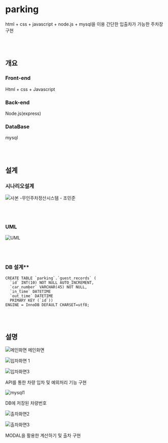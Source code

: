 # parking
html + css + javascript + node.js + mysql을 이용 간단한 입출차가 가능한 주차장 구현

<br>
<br>

## 개요

### **Front-end**

Html + css + Javascript

### **Back-end**

Node.js(express)

### **DataBase**

mysql


<br>
<br>

## 설계


### **시나리오설계**

![사본 -무인주차정산시스템 - 조민준](https://user-images.githubusercontent.com/61219367/81785648-7e212f80-9539-11ea-9d15-7b324b0be05c.jpg)

<br>
<br>

### **UML**


![UML](https://user-images.githubusercontent.com/61219367/81786172-4a92d500-953a-11ea-943b-b6337999a0e0.png)

<br>
<br>


### DB 설계**

```
CREATE TABLE `parking`.`guest_records` (   
  `id` INT(10) NOT NULL AUTO_INCREMENT,   
  `car_number` VARCHAR(45) NOT NULL,   
  `in_time` DATETIME   
  `out_time` DATETIME   
  PRIMARY KEY (`id`))   
ENGINE = InnoDB DEFAULT CHARSET=utf8;
```  


<BR>
<BR>   

## 설명
 
 ![메인화면](https://user-images.githubusercontent.com/61219367/81782601-09e48d00-9535-11ea-82de-5d039e361ddc.png)
 메인화면

 ![입차화면 1](https://user-images.githubusercontent.com/61219367/81782610-0f41d780-9535-11ea-8974-9eb04e021c22.png)

 ![입차화면3](https://user-images.githubusercontent.com/61219367/81782618-11a43180-9535-11ea-9b33-7a611ceb1406.png)

API를 통한 차량 입차 및 예외처리 기능 구현 

![mysql1](https://user-images.githubusercontent.com/61219367/81782638-1832a900-9535-11ea-8e29-c0409531a911.png)

DB에 저장된 차량번호

![출차화면2](https://user-images.githubusercontent.com/61219367/81782655-1d8ff380-9535-11ea-98b6-67e487d53f74.png)

![출차화면3](https://user-images.githubusercontent.com/61219367/81782661-1ec12080-9535-11ea-8e8e-8abfd6f6e2fa.png)


MODAL을 활용한 계산하기 및 출차 구현
